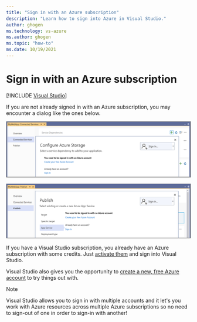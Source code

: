 ```yaml
---
title: "Sign in with an Azure subscription"
description: "Learn how to sign into Azure in Visual Studio."
author: ghogen
ms.technology: vs-azure
ms.author: ghogen
ms.topic: "how-to"
ms.date: 10/19/2021
---
```

# Sign in with an Azure subscription

 [!INCLUDE [Visual Studio](~/includes/applies-to-version/vs-windows-only.md)]

If you are not already signed in with an Azure subscription, you may encounter a dialog like the ones below.

![Screenshot showing sign-in for Connected Services.](./media/sign-in-required-connected-services.png)

![Screenshot showing sign-in for publish.](./media/sign-in-required-publish.png)

If you have a Visual Studio subscription, you already have an Azure subscription with some credits. Just [activate them](https://signup.azure.com/signup?offer=Azure_MSDN) and sign into Visual Studio.

Visual Studio also gives you the opportunity to [create a new, free Azure account](https://signup.azure.com/signup?offer=Azure_MSDN) to try things out with. 

> [!NOTE]
> Visual Studio allows you to sign in with multiple accounts and it let's you work with Azure resources across multiple Azure subscriptions so no need to sign-out of one in order to sign-in with another!
